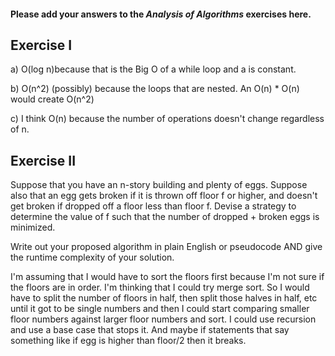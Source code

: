 #### Please add your answers to the ***Analysis of  Algorithms*** exercises here.

## Exercise I

a) O(log n)because that is the Big O of a  while loop and a is constant. 


b) O(n^2) (possibly) because the loops that are nested. An O(n) * O(n) would create O(n^2)


c) I think O(n) because the number of operations doesn't change regardless of n. 

## Exercise II



Suppose that you have an n-story building and plenty of eggs. Suppose also that an egg gets broken if it is thrown off floor f or higher, and doesn't get broken if dropped off a floor less than floor f. Devise a strategy to determine the value of f such that the number of dropped + broken eggs is minimized.

Write out your proposed algorithm in plain English or pseudocode AND give the runtime complexity of your solution.

I'm assuming that I would have to sort the floors first because I'm not sure if the floors are in order. I'm thinking that I could try merge sort. So I would have to split the number of floors in half, then split those halves in half, etc until it got to be single numbers and then I could start comparing smaller floor numbers against larger floor numbers and sort. I could use recursion and use a base case that stops it. And maybe if statements that say something like if egg is higher than floor/2 then it breaks. 

